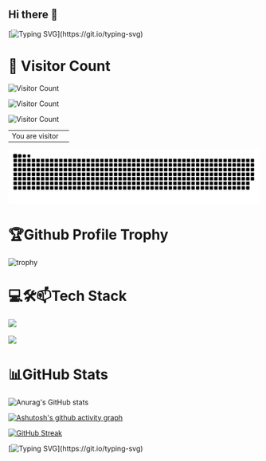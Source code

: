 ## Hi there 👋



[![Typing SVG](https://readme-typing-svg.demolab.com?font=Fira+Code&size=30&duration=1000&pause=1000&color=25A641&background=00000000&center=true%C2%A0%E7%9C%9F%E7%9A%84&vCenter=true%C2%A0%E7%9C%9F%E7%9A%84&repeat=true%C2%A0%E7%9C%9F%E7%9A%84&random=false%C2%A0%E9%94%99%E8%AF%AF%E7%9A%84&width=435&lines=Welcome+to+my+GitHub+profile!)](https://git.io/typing-svg)

# 👣 Visitor Count
<img src="https://komarev.com/ghpvc/?username=kinho6119&color=blue&style=for-the-badge&label=You+are+visitor" alt="Visitor Count" width="200" height="50">

![Visitor Count](https://profile-counter.glitch.me/kinho6119/count.svg)

![Visitor Count](https://profile-counter.glitch.me/kinho6119/count.svg)

<table>
  <tr>
    <td>You are visitor</td>
    <td><img src="https://profile-counter.glitch.me/kinho6119/count.svg" alt="" /></td>
  </tr>
</table>

<picture>
  <source media="(prefers-color-scheme: dark)" srcset="https://raw.githubusercontent.com/kinho6119/kinho6119/output/github-contribution-grid-snake-dark.svg">
  <source media="(prefers-color-scheme: light)" srcset="https://raw.githubusercontent.com/kinho6119/kinho6119/output/github-contribution-grid-snake.svg">
  <img alt="github contribution grid snake animation" src="https://raw.githubusercontent.com/kinho6119/kinho6119/output/github-contribution-grid-snake.svg">
</picture>


# 🏆Github Profile Trophy
![trophy](https://github-profile-trophy.vercel.app/?username=kinho6119&theme=onedark&no-bg=true&column=-1)



# 💻🛠📫Tech Stack
<img src="https://skillicons.dev/icons?i=c,cpp,linux,qt,sqlite,vscode,git,python,astro,azure,windows,visualstudio,vercel,vim,ubuntu,md,github,anaconda,bash,cmake,cloudflare,css,docker,gmail,gitlab,githubactions,html,gcp,powershell,npm,pnpm,pytorch,tensorflow,yarn,js,matlab&theme=light" /><br>

<img src="https://skillicons.dev/icons?i=c,cpp,linux,qt,sqlite,vscode,git,python,astro,azure,windows,visualstudio,vercel,vim,ubuntu,md,github,anaconda,bash,cmake,cloudflare,css,docker,gmail,gitlab,githubactions,html,gcp,powershell,npm,pnpm,pytorch,tensorflow,yarn,js,matlab&theme=dark" /><br>


# 📊GitHub Stats
![Anurag's GitHub stats](https://github-readme-stats.vercel.app/api?username=kinho6119&theme=shadow_green&show_icons=true&bg_color=00000000&icon_color=057705)




[![Ashutosh's github activity graph](https://github-readme-activity-graph.vercel.app/graph?username=kinho6119&theme=github-compact&area=true)](https://github.com/ashutosh00710/github-readme-activity-graph)


[![GitHub Streak](https://streak-stats.demolab.com/?user=kinho6119&theme=hacker&background=00000000)](https://git.io/streak-stats)


[![Typing SVG](https://readme-typing-svg.demolab.com?font=Fira+Code&size=30&duration=1000&pause=1000&color=25A641&background=00000000&center=false&vCenter=false&multiline=true&repeat=false&random=false&width=500&height=230&separator=%3D&lines=%23include+%3Cstdio.h%3E%3Dint+main(void)%3D%7B%3D&nbsp;&nbsp;&nbsp;&nbsp;printf(%22Hello+World!%5Cn%22);%3D&nbsp;&nbsp;&nbsp;&nbsp;return+0;%3D%7D)](https://git.io/typing-svg)



<!--START_SECTION:waka-->
<!--END_SECTION:waka-->

<!--
**kinho6119/kinho6119** is a ✨ _special_ ✨ repository because its `README.md` (this file) appears on your GitHub profile.

Here are some ideas to get you started:

- 🔭 I’m currently working on ...
- 🌱 I’m currently learning ...
- 👯 I’m looking to collaborate on ...
- 🤔 I’m looking for help with ...
- 💬 Ask me about ...
- 📫 How to reach me: ...
- 😄 Pronouns: ...
- ⚡ Fun fact: ...
-->
